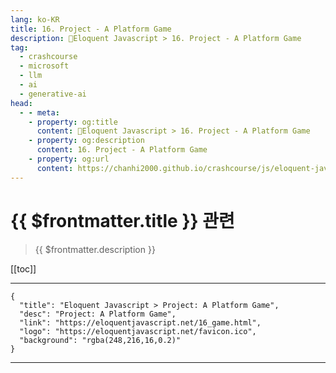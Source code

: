 ```yaml
---
lang: ko-KR
title: 16. Project - A Platform Game
description: 🧶Eloquent Javascript > 16. Project - A Platform Game
tag: 
  - crashcourse
  - microsoft
  - llm
  - ai
  - generative-ai
head:
  - - meta:
    - property: og:title
      content: 🧶Eloquent Javascript > 16. Project - A Platform Game
    - property: og:description
      content: 16. Project - A Platform Game
    - property: og:url
      content: https://chanhi2000.github.io/crashcourse/js/eloquent-javascript/16.html
---
```


# {{ $frontmatter.title }} 관련

> {{ $frontmatter.description }}

[[toc]]

---

```component VPCard
{
  "title": "Eloquent Javascript > Project: A Platform Game",
  "desc": "Project: A Platform Game",
  "link": "https://eloquentjavascript.net/16_game.html",
  "logo": "https://eloquentjavascript.net/favicon.ico",
  "background": "rgba(248,216,16,0.2)"
}
```

---

<TagLinks />